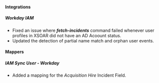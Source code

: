 
#### Integrations
##### Workday IAM
- Fixed an issue where ***fetch-incidents*** command failed whenever user profiles in XSOAR did not have an AD Acoount status.
- Updated the detection of partial name match and orphan user events.

#### Mappers
##### IAM Sync User - Workday
- Added a mapping for the *Acquisition Hire* Incident Field.

